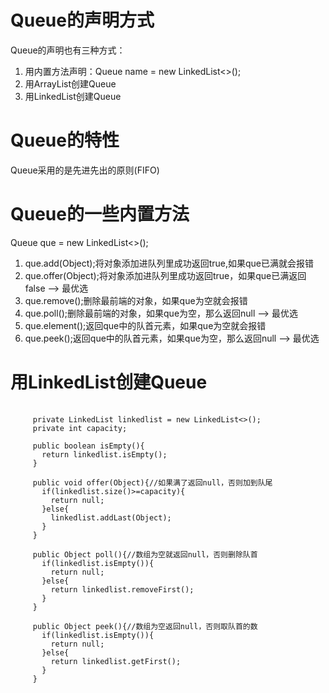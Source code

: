 # Queue的声明方式
  Queue的声明也有三种方式：<br>
  1. 用内置方法声明：Queue<E> name = new LinkedList<>();
  2. 用ArrayList创建Queue
  3. 用LinkedList创建Queue
# Queue的特性
  Queue采用的是先进先出的原则(FIFO)
# Queue的一些内置方法
  Queue<E> que = new LinkedList<>();
  1. que.add(Object);将对象添加进队列里成功返回true,如果que已满就会报错
  2. que.offer(Object);将对象添加进队列里成功返回true，如果que已满返回false ——> 最优选
  3. que.remove();删除最前端的对象，如果que为空就会报错
  4. que.poll();删除最前端的对象，如果que为空，那么返回null ——> 最优选
  5. que.element();返回que中的队首元素，如果que为空就会报错
  6. que.peek();返回que中的队首元素，如果que为空，那么返回null ——> 最优选
# 用LinkedList创建Queue
  <pre>
   <code>
     private LinkedList<E> linkedlist = new LinkedList<>();
     private int capacity;
     
     public boolean isEmpty(){
       return linkedlist.isEmpty();
     }
     
     public void offer(Object){//如果满了返回null，否则加到队尾
       if(linkedlist.size()>=capacity){
         return null;
       }else{
         linkedlist.addLast(Object);
       }
     }
     
     public Object poll(){//数组为空就返回null，否则删除队首
       if(linkedlist.isEmpty()){
         return null;
       }else{
         return linkedlist.removeFirst();
       }
     }
     
     public Object peek(){//数组为空返回null，否则取队首的数
       if(linkedlist.isEmpty()){
         return null;
       }else{
         return linkedlist.getFirst();
       }
     }
   </code>
  </pre>
